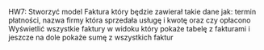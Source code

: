 HW7:
Stworzyć model Faktura który będzie zawierał takie dane jak: termin płatności, nazwa firmy która sprzedała usługę i kwotę oraz czy opłacono
Wyświetlić wszystkie faktury w widoku który pokaże tabelę z fakturami i jeszcze na dole pokaże sumę z wszystkich faktur
